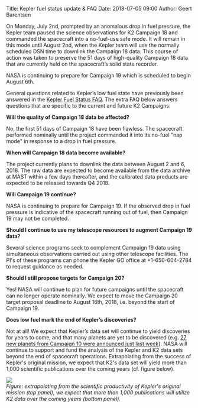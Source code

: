 Title: Kepler fuel status update & FAQ
Date: 2018-07-05 09:00
Author: Geert Barentsen

On Monday, July 2nd, prompted by an anomalous drop in fuel pressure,
the Kepler team paused the science observations for K2 Campaign 18
and commanded the spacecraft into a no-fuel-use safe mode.
It will remain in this mode until August 2nd,
when the Kepler team will use the normally scheduled DSN time to downlink the Campaign 18 data.
This course of action was taken to preserve the 51 days of high-quality Campaign 18 data
that are currently held on the spacecraft’s solid state recorder.

NASA is continuing to prepare for Campaign 19 which is scheduled to begin August 6th.

General questions related to Kepler’s low fuel state have previously been answered
in the [Kepler Fuel Status FAQ](https://www.nasa.gov/kepler/fuel-status-faq).
The extra FAQ below answers questions that are specific to the current and future K2 Campaigns.


**Will the quality of Campaign 18 data be affected?**

No, the first 51 days of Campaign 18 have been flawless.
The spacecraft performed nominally until the project commanded it
into its no-fuel "nap mode" in response to a drop in fuel pressure.

**When will Campaign 18 data become available?**

The project currently plans to downlink the data between August 2 and 6, 2018.
The raw data are expected to become available from the data archive at MAST
within a few days thereafter,
and the calibrated data products are expected to be released towards Q4 2018.

**Will Campaign 19 continue?**

NASA is continuing to prepare for Campaign 19.
If the observed drop in fuel pressure is indicative of the spacecraft running out of fuel,
then Campaign 19 may not be completed.

**Should I continue to use my telescope resources to augment Campaign 19 data?**

Several science programs seek to complement Campaign 19 data
using simultaneous observations carried out using other telescope facilities.
The PI's of these programs can phone the Kepler GO office at +1-650-604-2784
to request guidance as needed.

**Should I still propose targets for Campaign 20?**

Yes! NASA will continue to plan for future campaigns until the spacecraft can no longer operate nominally.
We expect to move the Campaign 20 target proposal deadline to August 16th, 2018,
i.e. beyond the start of Campaign 19.

**Does low fuel mark the end of Kepler’s discoveries?**

Not at all!
We expect that Kepler’s data set will continue to yield discoveries for years to come,
and that many planets are yet to be discovered
(e.g. <a href="https://arxiv.org/abs/1806.11504">27 new planets from Campaign 10 were announced just last week</a>).
NASA will continue to support and fund the analysis of the Kepler and K2 data sets
beyond the end of spacecraft operations.
Extrapolating from the success of Kepler's original mission,
we expect that K2's data set will yield more than 1,000 scientific publications over the coming years
(cf. figure below).

<p style="max-width: 600px;">
<img src="images/news/k2-publications-prediction-20180705.png">
<br>
<i>
Figure: extrapolating from the scientific productivity of Kepler's original mission (top panel), we expect that more than 1,000 publications will utilize K2 data over the coming years (bottom panel).
</i>
</p>